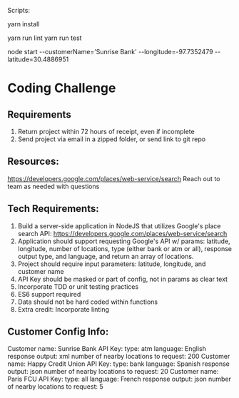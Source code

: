 Scripts:

yarn install

yarn run lint
yarn run test

node start --customerName='Sunrise Bank' --longitude=-97.7352479 --latitude=30.4886951

# Coding Challenge
## Requirements
1) Return project within 72 hours of receipt, even if incomplete
2) Send project via email in a zipped folder, or send link to git repo
## Resources:
https://developers.google.com/places/web-service/search
Reach out to team as needed with questions
## Tech Requirements:
1) Build a server-side application in NodeJS that utilizes Google's place search API: https://developers.google.com/places/web-service/search
2) Application should support requesting Google's API w/ params: latitude, longitude, number of locations,
   type (either bank or atm or all), response output type, and language, and return an
   array of locations.
3) Project should require input parameters: latitude, longitude, and customer name
4) API Key should be masked or part of config, not in params as clear text
5) Incorporate TDD or unit testing practices
6) ES6 support required
7) Data should not be hard coded within functions
8) Extra credit: Incorporate linting
## Customer Config Info:
Customer name: Sunrise Bank
API Key:  type: atm
language: English
response output: xml
number of nearby locations to request: 200
Customer name: Happy Credit Union
API Key:  type: bank
language: Spanish
response output: json
number of nearby locations to request: 20
Customer name: Paris FCU
API Key: 
 type: all
language: French
response output: json
number of nearby locations to request: 5
